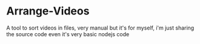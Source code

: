 # Arrange-Videos
A tool to sort videos in files, very manual but it's for myself, i'm just sharing the source code even it's very basic nodejs code
